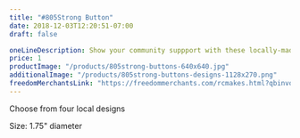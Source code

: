 ```yaml
---
title: "#805Strong Button"
date: 2018-12-03T12:20:51-07:00
draft: false

oneLineDescription: Show your community suppport with these locally-made pin-on buttons
price: 1
productImage: "/products/805strong-buttons-640x640.jpg"
additionalImage: "/products/805strong-buttons-designs-1128x270.png"
freedomMerchantsLink: "https://freedommerchants.com/rcmakes.html?qbinvoice=true&invoicenum=------&amt=1&desc=805Strong*%20Button"
---
```


Choose from four local designs

Size: 1.75" diameter